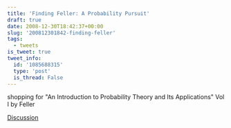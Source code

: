 ```yaml
---
title: 'Finding Feller: A Probability Pursuit'
draft: true
date: 2008-12-30T18:42:37+00:00
slug: '200812301842-finding-feller'
tags:
  - tweets
is_tweet: true
tweet_info:
  id: '1085688315'
  type: 'post'
  is_thread: False
---
```




shopping for "An Introduction to Probability Theory and Its Applications" Vol I by Feller

[Discussion](https://x.com/sytelus/status/1085688315)
